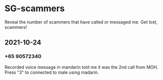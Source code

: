 # SG-scammers
Reveal the number of scammers that have called or messaged me. Get lost, scammers!


## 2021-10-24 
### +65 90572340
Recorded voice message in mandarin told me it was the 2nd call from MOH. Press "3" to connected to male using madarin.
